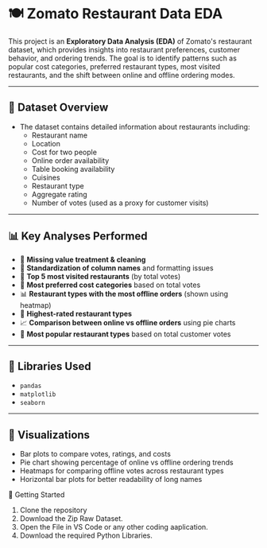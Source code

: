 # 🍽️ Zomato Restaurant Data EDA

This project is an **Exploratory Data Analysis (EDA)** of Zomato's restaurant dataset, which provides insights into restaurant preferences, customer behavior, and ordering trends. The goal is to identify patterns such as popular cost categories, preferred restaurant types, most visited restaurants, and the shift between online and offline ordering modes.

---

## 📌 Dataset Overview

- The dataset contains detailed information about restaurants including:
  - Restaurant name
  - Location
  - Cost for two people
  - Online order availability
  - Table booking availability
  - Cuisines
  - Restaurant type
  - Aggregate rating
  - Number of votes (used as a proxy for customer visits)

---

## 📊 Key Analyses Performed

- 📌 **Missing value treatment & cleaning**  
- 🔢 **Standardization of column names** and formatting issues  
- 📌 **Top 5 most visited restaurants** (by total votes)  
- 💸 **Most preferred cost categories** based on total votes  
- 📊 **Restaurant types with the most offline orders** (shown using heatmap)  
- 🥇 **Highest-rated restaurant types**  
- 📈 **Comparison between online vs offline orders** using pie charts  
- 📍 **Most popular restaurant types** based on total customer votes  

---

## 🧰 Libraries Used

- `pandas`  
- `matplotlib`  
- `seaborn`

---

## 📌 Visualizations

- Bar plots to compare votes, ratings, and costs  
- Pie chart showing percentage of online vs offline ordering trends  
- Heatmaps for comparing offline votes across restaurant types  
- Horizontal bar plots for better readability of long names  



🚀 Getting Started
1. Clone the repository
2. Download the Zip Raw Dataset.
3. Open the File in VS Code or any other coding aaplication.
4. Download the required Python Libraries.
